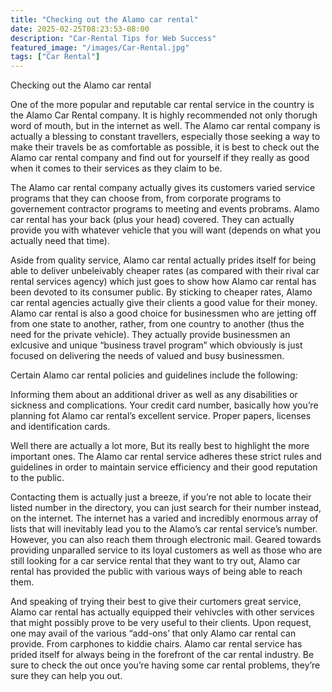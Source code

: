 ```yaml
---
title: "Checking out the Alamo car rental"
date: 2025-02-25T08:23:53-08:00
description: "Car-Rental Tips for Web Success"
featured_image: "/images/Car-Rental.jpg"
tags: ["Car Rental"]
---
```


Checking out the Alamo car rental

One of the more popular and reputable car rental service in the country is the Alamo Car Rental company. It is highly recommended not only thorugh word of mouth, but in the internet as well. The Alamo car rental company is actually a blessing to constant travellers, especially those seeking a way to make their travels be as comfortable as possible, it is best to check out the Alamo car rental company and find out for yourself if they really as good when it comes to their services as they claim to be. 

The Alamo car rental company actually gives its customers varied service programs that they can choose from, from corporate programs to governement contractor programs to meeting and events probrams. Alamo car rental has your back (plus your head) covered. They can actually provide you with whatever vehicle that you will want (depends on what you actually need that time). 

Aside from quality service, Alamo car rental actually prides itself for being able to deliver unbeleivably cheaper rates (as compared with their rival car rental services agency) which just goes to show how Alamo car rental has been devoted to its consumer public. By sticking to cheaper rates, Alamo car rental agencies actually give their clients a good value for their money.
Alamo car rental is also a good choice for businessmen who are jetting off from one state to another, rather, from one country to another (thus the need for the private vehicle). They actually provide businessmen an exlcusive and unique “business travel program” which obviously is just focused on delivering the needs of valued and busy businessmen.  

Certain Alamo car rental policies and guidelines include the following:

Informing them about an additional driver as well as any disabilities or sickness and complications.
Your credit card number, basically how you’re planning fot Alamo car rental’s excellent service. 
Proper papers, licenses and identification cards.

Well there are actually a lot more, But its really best to highlight the more important ones. The Alamo car rental service adheres these strict rules and guidelines in order to maintain service efficiency and their good reputation to the public.

Contacting them is actually just a breeze, if you’re not able to locate their listed number in the directory, you can just  search for their number instead, on the internet. The internet has a varied and incredibly enormous array of lists that will inevitably lead you to the Alamo’s car rental service’s number. However, you can also reach them through electronic mail. Geared towards providing unparalled service to its loyal customers as well as those who are still looking for a car service rental that they want to try out, Alamo car rental has provided the public with various ways of being able to reach them. 

And speaking of trying their best to give their curtomers great service, Alamo car rental has actually equipped their vehivcles with other services that might possibly prove to be very useful to their clients. Upon request, one may avail of the various “add-ons’ that only Alamo car rental can provide. From carphones to kiddie chairs. Alamo car rental service has prided itself for always being in the forefront of the car rental industry. Be sure to check the out once you’re having some car rental problems, they’re sure they can help you out.

